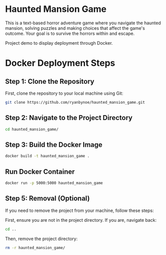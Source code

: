 # Haunted Mansion Game

This is a text-based horror adventure game where you navigate the haunted mansion, solving puzzles and making choices that affect the game's outcome. Your goal is to survive the horrors within and escape.

Project demo to display deployment through Docker.

# Docker Deployment Steps

## Step 1: Clone the Repository

First, clone the repository to your local machine using Git:

```bash
git clone https://github.com/ryanbynoe/haunted_mansion_game.git

```

## Step 2: Navigate to the Project Directory

```bash
cd haunted_mansion_game/

```
## Step 3: Build the Docker Image

```bash
docker build -t haunted_mansion_game .

```
## Run Docker Container

```bash
docker run -p 5000:5000 haunted_mansion_game

```
## Step 5: Removal (Optional)
If you need to remove the project from your machine, follow these steps:

First, ensure you are not in the project directory. If you are, navigate back:

```bash
cd ..

```
Then, remove the project directory:

```bash
rm -r haunted_mansion_game/

```



